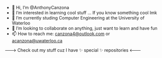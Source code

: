 - 👋 Hi, I’m @AnthonyCanzona
- 👀 I’m interested in learning cool stuff ... If you know something cool lmk
- 🌱 I’m currently studing Computer Engineering at the University of Waterloo
- 💞️ I’m looking to collaborate on anything, just want to learn and have fun
- 📫 How to reach me: canzona4@outlook.com or acanzona@uwaterloo.ca

--->
Check out my stuff cuz I have ✨ special ✨ repositories
<---
